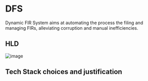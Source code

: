 # DFS
Dynamic FIR System aims at automating the process the filing and managing FIRs, alleviating corruption and manual inefficiencies.

## HLD
![image](https://user-images.githubusercontent.com/58912231/194706062-95cccefe-82e6-4f33-8f06-6a53aa75b79c.png)

## Tech Stack choices and justification
